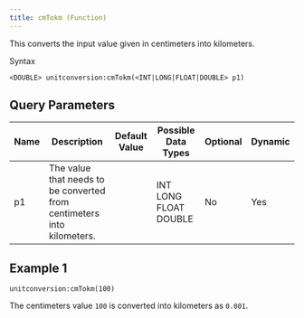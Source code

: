 ```yaml
---
title: cmTokm (Function)
---
```


This converts the input value given in centimeters into kilometers.

Syntax

    <DOUBLE> unitconversion:cmTokm(<INT|LONG|FLOAT|DOUBLE> p1)

## Query Parameters

| Name | Description                                                            | Default Value | Possible Data Types   | Optional | Dynamic |
|------|------------------------------------------------------------------------|---------------|-----------------------|----------|---------|
| p1   | The value that needs to be converted from centimeters into kilometers. |               | INT LONG FLOAT DOUBLE | No       | Yes     |

## Example 1

    unitconversion:cmTokm(100)

The centimeters value `100` is converted into kilometers as `0.001`.
